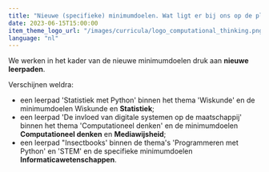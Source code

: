 ```yaml
---
title: "Nieuwe (specifieke) minimumdoelen. Wat ligt er bij ons op de plank?"
date: 2023-06-15T15:00:00
item_theme_logo_url: "/images/curricula/logo_computational_thinking.png"
language: "nl"
---
```


We werken in het kader van de nieuwe minimumdoelen druk aan **nieuwe leerpaden**. 

Verschijnen weldra:<br>
- een leerpad 'Statistiek met Python' binnen het thema 'Wiskunde' en de minimumdoelen Wiskunde en **Statistiek**;
- een leerpad 'De invloed van digitale systemen op de maatschappij' binnen het thema 'Computationeel denken' en de minimumdoelen **Computationeel denken** en **Mediawijsheid**;
- een leerpad "Insectbooks' binnen de thema's 'Programmeren met Python' en 'STEM' en de specifieke minimumdoelen **Informaticawetenschappen**.
